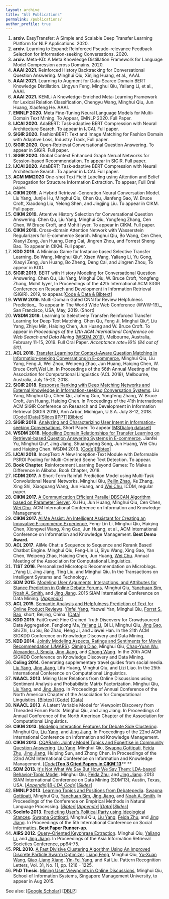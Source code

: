 ```yaml
---
layout: archive
title: "All Publications"
permalink: /publications/
author_profile: true
---
```


1. **arxiv.** EasyTransfer: A Simple and Scalable Deep Transfer Learning Platform for NLP Applications. 2020.<br />
1. **arxiv.** Learning to Expand: Reinforced Pseudo-relevance Feedback Selection for Information-seeking Conversations. 2020.<br />
1. **arxiv.** Meta-KD: A Meta Knowledge Distillation Framework for Language Model Compression across Domains. 2020.<br />
1. **AAAI 2021.** Reinforced History Backtracking for Conversational Question Answering. Minghui Qiu, Xinjing Huang, et al., AAAI.<br />
1. **AAAI 2021.** Learning to Augment for Data-Scarce Domain BERT Knowledge Distillation. Lingyun Feng, Minghui Qiu, Yaliang Li, et al., AAAI.<br />
1. **AAAI 2021.** KEML: A Knowledge-Enriched Meta-Learning Framework for Lexical Relation Classification, Chengyu Wang, Minghui Qiu, Jun Huang, Xiaofeng He. AAAI.<br />
1. **EMNLP 2020.** Meta Fine-Tuning Neural Language Models for Multi-Domain Text Mining. To Appear, EMNLP 2020. Full Paper.<br />
1. **IJCAI 2020.** AdaBERT: Task-adaptive BERT Compression with Neural Architecture Search. To appear in IJCAI. Full paper.<br />
1. **SIGIR 2020.** FashionBERT: Text and Image Matching for Fashion Domain with Adaptive Loss, Industry Track, Full paper.<br />
1. **SIGIR 2020.** Open-Retrieval Conversational Question Answering. To appear in SIGIR. Full paper.<br />
1. **SIGIR 2020.** Global Context Enhanced Graph Nerual Networks for Session-based Recommendation. To appear in SIGIR. Full paper. <br />
1. **IJCAI 2020.** AdaBERT: Task-adaptive BERT Compression with Neural Architecture Search. To appear in IJCAI. Full paper.<br />
1. **ACM MM2020** One-shot Text Field Labeling using Attention and Belief Propagation for Structure Information Extraction. To appear, Full Oral paper.<br />
1. **CIKM 2019.** A Hybrid Retrieval-Generation Neural Conversation Model. Liu Yang, Junjie Hu, Minghui Qiu, Chen Qu, Jianfeng Gao, W. Bruce Croft, Xiaodong Liu, Yelong Shen, and Jingjing Liu. To appear in CIKM. Full paper.<br />
1. **CIKM 2019.** Attentive History Selection for Conversational Question Answering. Chen Qu, Liu Yang, Minghui Qiu, Yongfeng Zhang, Cen Chen, W Bruce Croft, and Mohit Iyyer. To appear in CIKM. Full paper.<br />
1. **CIKM 2019.** Cross-domain Attention Network with Wasserstein Regularizers for E-commerce Search. Minghui Qiu, Bo Wang, Cen Chen, Xiaoyi Zeng, Jun Huang, Deng Cai, Jingren Zhou, and Forrest Sheng Bao. To appear in CIKM. Full paper.<br />
1. **KDD 2019.**  A Minimax Game for Instance based Selective Transfer Learning. Bo Wang, Minghui Qiu*, Xisen Wang, Yaliang Li, Yu Gong, Xiaoyi Zeng, Jun Huang, Bo Zheng, Deng Cai, and Jingren Zhou, To appear in KDD.<br />
1. **SIGIR 2019.** BERT with History Modeling for Conversational Question Answering. Chen Qu, Liu Yang, Minghui Qiu, W. Bruce Croft, Yongfeng Zhang, Mohit Iyyer, In Proceedings of the 42th International ACM SIGIR Conference on Research and Development in Information Retrieval (SIGIR). 2019, to appear.[[Code & Data & Bibtext](https://www.google.com/url?q=https%3A%2F%2Fgithub.com%2Fprdwb%2Fbert_hae&sa=D&sntz=1&usg=AFQjCNGvczU68QW2GrPrX9k2bUHvZCSXeA)]<br />
1. **WWW 2019.**  Multi-Domain Gated CNN for Review Helpfulness Prediction_. To appear in The World Wide Web Conference (WWW-19)_, San Francisco, USA, May, 2019. (Short)<br />
1. **WSDM 2019.** Learning to Selectively Transfer: Reinforced Transfer Learning for Deep Text Matching. Chen Qu, Feng Ji, Minghui Qiu*, Liu Yang, Zhiyu Min, Haiqing Chen, Jun Huang and W. Bruce Croft. To appear in _Proceedings of the 12th ACM International Conference on Web Search and Data Mining_ ([WSDM 2019](http://www.google.com/url?q=http%3A%2F%2Fwww.wsdm-conference.org%2F2019%2Findex.php&sa=D&sntz=1&usg=AFQjCNHCxVLvajrjWbrFwUBlF3PYk5pumw)), Melbourne, Australia, February 11-15, 2019. Full Oral Paper. _Acceptance rate=16% (84 out of 511)_.<br />
1. **ACL 2018**. [Transfer Learning for Context-Aware Question Matching in Information-seeking Conversations in E-commerce.](https://www.google.com/url?q=https%3A%2F%2Farxiv.org%2Fabs%2F1806.05434&sa=D&sntz=1&usg=AFQjCNGrrVAucp03cN8MxFYGev9Rb1UPPQ) Minghui Qiu, Liu Yang, Feng Ji, Wei Zhou, Weipeng Zhao, Jun Huang, Haiqing Chen, W. Bruce Croft,Wei Lin. In Proceedings of the 56th Annual Meeting of the Association for Computational Linguistics (ACL 2018), Melbourne, Australia, July 15-20, 2018.<br />
1. **SIGIR 2018**. [Response Ranking with Deep Matching Networks and External Knowledge in Information-seeking Conversation Systems](https://www.google.com/url?q=https%3A%2F%2Farxiv.org%2Fabs%2F1805.00188&sa=D&sntz=1&usg=AFQjCNEolFEDzwg-RyADWGZDYhTCs6A0YA). Liu Yang, Minghui Qiu, Chen Qu, Jiafeng Guo, Yongfeng Zhang, W. Bruce Croft, Jun Huang, Haiqing Chen. In Proceedings of the 41th International ACM SIGIR Conference on Research and Development in Information Retrieval (SIGIR 2018), Ann Arbor, Michigan, U.S.A. July 8-12, 2018. [[Code](https://www.google.com/url?q=https%3A%2F%2Fgithub.com%2Fyangliuy%2FNeuralResponseRanking&sa=D&sntz=1&usg=AFQjCNFc_9Bbqngz1DwbKdRUgoo306u3Aw)][[Data](https://www.google.com/url?q=https%3A%2F%2Fciir.cs.umass.edu%2Fdownloads%2Fmsdialog%2F&sa=D&sntz=1&usg=AFQjCNGFJPCwV5F7XBMsLg5k73xckDFuTw)][[Slides](https://www.google.com/url?q=https%3A%2F%2Fwww.dropbox.com%2Fs%2Fgity3qn4ndq0jiw%2F18-SIGIR-ResponseRanking-Slides.pdf%3Fdl%3D0&sa=D&sntz=1&usg=AFQjCNHhOuwSgVb87K36mVoZtofmIRUrZQ)][[PPT](https://www.google.com/url?q=https%3A%2F%2Fwww.dropbox.com%2Fs%2F0badmd3s8dyylp5%2F18-SIGIR-ResponseRanking-Slides.pptx%3Fdl%3D0&sa=D&sntz=1&usg=AFQjCNGQH4r-FQo81jSc58sSa3igBYVaAA)][[Bibtex](https://www.google.com/url?q=https%3A%2F%2Fdblp.org%2Frec%2Fbibtex%2Fconf%2Fsigir%2FYangQQGZCHC18&sa=D&sntz=1&usg=AFQjCNFmzr-WseH1hRgd0oC8E43ud3CN6w)]<br />
1. **SIGIR 2018**. [Analyzing and Characterizing User Intent in Information-seeking Conversations.](https://www.google.com/url?q=https%3A%2F%2Farxiv.org%2Fabs%2F1804.08759&sa=D&sntz=1&usg=AFQjCNF37rBv6Au6Zlm1xlCnwFD9t-kCyw) Short Paper. To appear.[[MSDialog dataset](https://www.google.com/url?q=https%3A%2F%2Fciir.cs.umass.edu%2Fdownloads%2Fmsdialog%2F&sa=D&sntz=1&usg=AFQjCNGFJPCwV5F7XBMsLg5k73xckDFuTw)]<br />
1. **WSDM 2018.** [Modelling Domain Relationships for Transfer Learning on Retrieval-based Question Answering Systems in E-commerce](http://www.google.com/url?q=http%3A%2F%2Farxiv.org%2Fabs%2F1711.08726&sa=D&sntz=1&usg=AFQjCNGx9iRezzed3Nb8C3YXOaXdTb697A). Jianfei Yu, Minghui Qiu*, Jing Jiang, Shuangyong Song, Jun Huang, Wei Chu and Haiqing Chen. WSDM 2018. [[Code](https://www.google.com/url?q=https%3A%2F%2Fgithub.com%2FjefferyYu%2FWSDM18_codes&sa=D&sntz=1&usg=AFQjCNFS-QgxJU0jdiEumw8_tnLfxhbGOA)][[Bibtex](https://www.google.com/url?q=https%3A%2F%2Fdblp.uni-trier.de%2Frec%2Fbibtex%2Fjournals%2Fcorr%2Fabs-1711-08726&sa=D&sntz=1&usg=AFQjCNET56d16DTHh2cH8cj67j6epkhXwg)]<br />
1. **IJCAI 2018.** IncepText: A New Inception-Text Module with Deformable PSROI Pooling for Multi-Oriented Scene Text Detection. To appear.<br />
1. **Book Chapter.** Reinforcement Learning Beyond Games: To Make a Difference in Alibaba. Book Chapter, 2018.<br />
1. **ICDM 2017.** A Short-Term Rainfall Prediction Model using Multi-Task Convolutional Neural Networks. Minghui Qiu, [Peilin Zhao](http://www.google.com/url?q=http%3A%2F%2Fpeilinzhao.weebly.com%2F&sa=D&sntz=1&usg=AFQjCNGmZvCf-cKqu6vXHS72Dy6WV5fC9g), Ke Zhang, Xing Shi, Xiaoguang Wang, Jun Huang, and [Wei Chu](http://www.google.com/url?q=http%3A%2F%2Fchuwei.website%2F&sa=D&sntz=1&usg=AFQjCNH8tvKRUQnyzRdwXJWCc-6tqX4gHw), ICDM, regular paper.<br />
1. **CIKM 2017.** [A Communication Efficient Parallel DBSCAN Algorithm based on Parameter Server](https://www.google.com/url?q=https%3A%2F%2Farxiv.org%2Fabs%2F1711.01034&sa=D&sntz=1&usg=AFQjCNEDDFQ0VentePz_Q4CQ2Mt4Kc6rPg). Xu Hu, Jun Huang, Minghui Qiu, Cen Chen, [Wei Chu](http://www.google.com/url?q=http%3A%2F%2Fchuwei.website%2F&sa=D&sntz=1&usg=AFQjCNH8tvKRUQnyzRdwXJWCc-6tqX4gHw). ACM International Conference on Information and Knowledge Management.<br />
1. **CIKM 2017.** [AliMe Assist: An Intelligent Assistant for Creating an Innovative E-commerce Experience](https://www.google.com/url?q=https%3A%2F%2Farxiv.org%2Fabs%2F1801.05032&sa=D&sntz=1&usg=AFQjCNHkQasyYc33bvtYiXr69IW48_omwA), Feng-Lin Li, Minghui Qiu, Haiqing Chen, Xiongwei Wang, Xing Gao, Jun Huang, et al., ACM International Conference on Information and Knowledge Management. **Best Demo Award.**<br />
1. **ACL 2017**. AliMe Chat: a Sequence to Sequence and Rerank Based Chatbot Engine. Minghui Qiu, Feng-Lin Li, Siyu Wang, Xing Gao, Yan Chen, Weipeng Zhao, Haiqing Chen, Jun Huang, [Wei Chu](http://www.google.com/url?q=http%3A%2F%2Fchuwei.website%2F&sa=D&sntz=1&usg=AFQjCNH8tvKRUQnyzRdwXJWCc-6tqX4gHw). Annual Meeting of the Association for Computational Linguistics.<br />
1. **TIST 2016**. Personalized Microtopic Recommendation on Microblogs. _Yang Li, Jing Jiang, Ting Liu, and Minghui Qiu. In the Transactions on Intelligent Systems and Technology.<br />
1. **SDM 2015**. [Modeling User Arguments, Interactions, and Attributes for Stance Prediction in Online Debate Forums.](http://www.google.com/url?q=http%3A%2F%2Fwww.cs.cmu.edu%2F~nasmith%2Fpapers%2Fqiu%2Bsim%2Bsmith%2Bjiang.sdm15.pdf&sa=D&sntz=1&usg=AFQjCNGgqwrPEVFEox9FyGUcEEgtwtWxFw) Minghui Qiu, [Yanchuan Sim](http://www.google.com/url?q=http%3A%2F%2Fwww.yanchuan.sg%2F&sa=D&sntz=1&usg=AFQjCNEpAxyyymTNPA6X4JJTWqXlbtEvFQ), [Noah A. Smith](http://www.google.com/url?q=http%3A%2F%2Fwww.cs.cmu.edu%2F~nasmith%2F&sa=D&sntz=1&usg=AFQjCNFRKrlPEPOtH8Oh2y_5BCyGgC_AGA), and [Jing Jiang](http://www.google.com/url?q=http%3A%2F%2Fwww.mysmu.edu%2Ffaculty%2Fjingjiang%2F&sa=D&sntz=1&usg=AFQjCNFVFTV0rZ6nBNqgrHQADshntbOreg). 2015 SIAM International Conference on Data Mining. [[_Appendix_](http://www.google.com/url?q=http%3A%2F%2Fwww.cs.cmu.edu%2F~nasmith%2Fpapers%2Fqiu%2Bsim%2Bsmith%2Bjiang.sdm15-supp.pdf&sa=D&sntz=1&usg=AFQjCNHpIrw9J8fkcmGNWvaVtWZgkukkHw)] <br />
1. **ACL 2015**. [Semantic Analysis and Helpfulness Prediction of Text for Online Product Reviews](http://www.google.com/url?q=http%3A%2F%2Facl2015.org%2Fabstracts_short%2F622.html&sa=D&sntz=1&usg=AFQjCNEGW-QGDAnBHvL0sGYYWbRKhKp57Q). [Yinfei Yang](https://www.google.com/url?q=https%3A%2F%2Fsites.google.com%2Fsite%2Fyinfeiyang%2F&sa=D&sntz=1&usg=AFQjCNHvN0ZEU9QP0A5_iHjbdYTA-fAcuw), Yaowei Yan, Minghui Qiu, [Forrst S. Bao](http://www.google.com/url?q=http%3A%2F%2Fgozips.uakron.edu%2F~fbao5%2F&sa=D&sntz=1&usg=AFQjCNF_wZj8NMYXj1GWwVRal6W04aAhcQ), short, Beijing, China. [[Data](http://www.google.com/url?q=http%3A%2F%2Fsites.google.com%2Fsite%2Fforrestbao%2Facl_data.tar.bz2&sa=D&sntz=1&usg=AFQjCNFBKbIkGCFmKUtDKuNkew66_x5raQ)]<br />
1. **KDD 2015**. FaitCrowd: Fine Grained Truth Discovery for Crowdsourced Data Aggregation. Fenglong Ma, [Yaliang Li](https://www.google.com/url?q=https%3A%2F%2Fsites.google.com%2Fsite%2Fyaliangli%2F&sa=D&sntz=1&usg=AFQjCNEm6UYKgRpNfSCNkl2xeMvU4RrX9A), Qi Li, Minghui Qiu, [Jing Gao](http://www.google.com/url?q=http%3A%2F%2Fwww.cse.buffalo.edu%2F~jing%2F&sa=D&sntz=1&usg=AFQjCNEXfPcBRpmPK8yQMDR0hU52F9j6sQ), Shi Zhi, Lu Su, Bo Zhao, Heng Ji, and Jiawei Han. In the 21th ACM SIGKDD Conference on Knowledge Discovery and Data Mining.<br />
1. **KDD 2014**. [Jointly Modeling Aspects, Ratings and Sentiments for Movie Recommendation (JMARS)](https://www.google.com/url?sa=t&rct=j&q=&esrc=s&source=web&cd=1&cad=rja&uact=8&ved=0CB8QFjAA&url=http%3A%2F%2Fwww.andrew.cmu.edu%2Fuser%2Fchaoyuaw%2Fjmars_kdd2014.pdf&ei=YLBdVJiCA5eHuATStoDADA&usg=AFQjCNFyc1zsToEqmwpgEIZN1MNwSmrelQ&sig2=aOHo3IpBlHlp9dHi32oxSw&bvm=bv.79189006,d.c2E). [Qiming Diao](http://www.google.com/url?q=http%3A%2F%2Fwww.mysmu.edu%2Fphdis2010%2Fqiming.diao.2010%2F&sa=D&sntz=1&usg=AFQjCNE6OKjeKC_zSCwtP_wrHEeWD6mzAw), Minghui Qiu, [Chao-Yuan Wu](http://www.google.com/url?q=http%3A%2F%2Fwww.andrew.cmu.edu%2Fuser%2Fchaoyuaw%2F&sa=D&sntz=1&usg=AFQjCNFNJixs-nDkhTKtS38yz5FqmcFewg), [Alexander J. Smola](http://www.google.com/url?q=http%3A%2F%2Falex.smola.org%2F&sa=D&sntz=1&usg=AFQjCNEx6utL-Ms2EZNEIplnmiYec2WeLw), [Jing Jiang](http://www.google.com/url?q=http%3A%2F%2Fwww.mysmu.edu%2Ffaculty%2Fjingjiang%2Fdefault.htm&sa=D&sntz=1&usg=AFQjCNF2r5LshGc5LgRc5jrzz-puvMSRLg), and [Chong Wang](https://www.google.com/url?q=https%3A%2F%2Fwww.cs.cmu.edu%2F~chongw%2F&sa=D&sntz=1&usg=AFQjCNECzUxIjsIsnHlcs_Xzm5h6uJ5FmQ). In the 20th ACM SIGKDD Conference on Knowledge Discovery and Data Mining.<br />
1. **Coling 2014**. Generating supplementary travel guides from social media. [Liu Yang](http://www.google.com/url?q=http%3A%2F%2Fsites.google.com%2Fsite%2Fliuyang198908%2Fhome&sa=D&sntz=1&usg=AFQjCNEI2ugH-32-r17zz5jpb9uSUYn30g), [Jing Jiang](http://www.google.com/url?q=http%3A%2F%2Fwww.mysmu.edu%2Ffaculty%2Fjingjiang%2Fdefault.htm&sa=D&sntz=1&usg=AFQjCNF2r5LshGc5LgRc5jrzz-puvMSRLg), Lifu Huang, Minghui Qiu, and Lizi Liao. In the 25th International Conference on Computational Linguistics.<br />
1. **NAACL 2013**. Mining User Relations from Online Discussions using Sentiment Analysis and Probabilistic Matrix Factorization. Minghui Qiu, [Liu Yang](http://www.google.com/url?q=http%3A%2F%2Fsites.google.com%2Fsite%2Fliuyang198908%2Fhome&sa=D&sntz=1&usg=AFQjCNEI2ugH-32-r17zz5jpb9uSUYn30g), and [Jing Jiang](http://www.google.com/url?q=http%3A%2F%2Fwww.mysmu.edu%2Ffaculty%2Fjingjiang%2Fdefault.htm&sa=D&sntz=1&usg=AFQjCNF2r5LshGc5LgRc5jrzz-puvMSRLg). In Proceedings of Annual Conference of the North American Chapter of the Association for Computational Linguistics. [[Bibtex](http://www.google.com/url?q=http%3A%2F%2Faclweb.org%2Fanthology-new%2FN%2FN13%2FN13-1041.bib&sa=D&sntz=1&usg=AFQjCNHI3EKPGZ8zCh65rWW05iq-9A4ALQ)] [[Code](https://www.google.com/url?q=https%3A%2F%2Fgithub.com%2Fyangliuy%2FNLPForumPostOTE&sa=D&sntz=1&usg=AFQjCNF0_gD6Yk_d1r93IEBLh1TQkKcrwQ)] [[Data](https://docs.google.com/file/d/0B4FO0J1cGAnNSW9OXzdJc294UkE/edit?usp=sharing)]<br />
1. **NAACL 2013**. A Latent Variable Model for Viewpoint Discovery from Threaded Forum Posts. Minghui Qiu, and Jing Jiang. In Proceedings of Annual Conference of the North American Chapter of the Association for Computational Linguistics. <br />
1. **CIKM 2013**. [Modeling Interaction Features for Debate Side Clustering](http://www.google.com/url?q=http%3A%2F%2Fdl.acm.org%2Fcitation.cfm%3Fid%3D2505634&sa=D&sntz=1&usg=AFQjCNGODLzmc-Gl142PYXSVJVKLo2Ci6A). Minghui Qiu, [Liu Yang](http://www.google.com/url?q=http%3A%2F%2Fsites.google.com%2Fsite%2Fliuyang198908%2Fhome&sa=D&sntz=1&usg=AFQjCNEI2ugH-32-r17zz5jpb9uSUYn30g), and [Jing Jiang](http://www.google.com/url?q=http%3A%2F%2Fwww.mysmu.edu%2Ffaculty%2Fjingjiang%2Fdefault.htm&sa=D&sntz=1&usg=AFQjCNF2r5LshGc5LgRc5jrzz-puvMSRLg). In Proceedings of the 22nd ACM International Conference on Information and Knowledge Management.<br />
1. **CIKM 2013**. [CQARank: Jointly Model Topics and Expertise in Community Question Answering](https://www.google.com/url?q=https%3A%2F%2Fwww.dropbox.com%2Fs%2F4jsbbi3jvys3kw7%2F13-CIKM-CQARank.pdf&sa=D&sntz=1&usg=AFQjCNFoixjqzy57WAXVcJ9obyJ2yzlOqQ). [Liu Yang](http://www.google.com/url?q=http%3A%2F%2Fsites.google.com%2Fsite%2Fliuyang198908%2Fhome&sa=D&sntz=1&usg=AFQjCNEI2ugH-32-r17zz5jpb9uSUYn30g), Minghui Qiu, [Swapna  Gottipati](http://www.google.com/url?q=http%3A%2F%2Fwww.mysmu.edu%2Fphdis2010%2Fswapnag.2010%2F&sa=D&sntz=1&usg=AFQjCNHexIqSYawDgA0_krfU9GJZhsCHvg), [Feida Zhu](http://www.google.com/url?q=http%3A%2F%2Fwww.mysmu.edu%2Ffaculty%2Ffdzhu%2F&sa=D&sntz=1&usg=AFQjCNGED4ZgbNOhbAERNh6JKWEGIpMLgw), [Jing Jiang](http://www.google.com/url?q=http%3A%2F%2Fwww.mysmu.edu%2Ffaculty%2Fjingjiang%2Fdefault.htm&sa=D&sntz=1&usg=AFQjCNF2r5LshGc5LgRc5jrzz-puvMSRLg), Huiping Sun, and Zhong Chen. In Proceedings of the 22nd ACM International Conference on Information and Knowledge Management. [[_Code_](https://www.google.com/url?q=https%3A%2F%2Fgithub.com%2Fminghui%2FTopicExpertiseModel&sa=D&sntz=1&usg=AFQjCNH3W8PrLjvQmV6UuoTcWI_Jg4fhVw)][**Top 3 Cited Papers in CIKM'13**](https://www.google.com/url?q=https%3A%2F%2Faminer.org%2Fconferencebestpapers&sa=D&sntz=1&usg=AFQjCNFRxWDcydIZvjldAMWQEIDJ2GC_xQ)_** **_<br />
1. **SDM 2013.** [It's Not What We Say But How We Say Them: LDA-based Behavior-Topic Model](http://www.google.com/url?q=http%3A%2F%2Fknowledgecenter.siam.org%2F162SDM%2F1&sa=D&sntz=1&usg=AFQjCNHw-Fn1SG43QF90bAwDZi2zb5lIsw). Minghui Qiu, [Feida Zhu](http://www.google.com/url?q=http%3A%2F%2Fwww.mysmu.edu%2Ffaculty%2Ffdzhu%2F&sa=D&sntz=1&usg=AFQjCNGED4ZgbNOhbAERNh6JKWEGIpMLgw), and [Jing Jiang](http://www.google.com/url?q=http%3A%2F%2Fwww.mysmu.edu%2Ffaculty%2Fjingjiang%2Fdefault.htm&sa=D&sntz=1&usg=AFQjCNF2r5LshGc5LgRc5jrzz-puvMSRLg). 2013 SIAM International Conference on Data Mining (SDM'13), Austin, Texas, USA.  [[_Appendix_](http://www.google.com/url?q=http%3A%2F%2Fwww.mysmu.edu%2Fphdis2010%2Fminghui.qiu.2010%2Fpapers%2FBLDA_supp.pdf&sa=D&sntz=1&usg=AFQjCNEPQuLILt8EQjmKBpBnWd80VeYpXw)][[_B-LDA Code_](https://sites.google.com/site/qiumh0727/code-data)][[_Slides_](https://docs.google.com/file/d/0B4FO0J1cGAnNWTR2MDFLSF9WQVU/edit)]<br />
1. **EMNLP 2013**. [Learning Topics and Positions from Debatepedia](http://www.google.com/url?q=http%3A%2F%2Fwww.cs.cmu.edu%2F~nasmith%2Fpapers%2Fgottipati%2Bqiu%2Bsim%2Bjiang%2Bsmith.emnlp13.pdf&sa=D&sntz=1&usg=AFQjCNGHTNMMhAJorgVqv6l05bY09qz9Xw). [Swapna Gottipati](http://www.google.com/url?q=http%3A%2F%2Fwww.mysmu.edu%2Fphdis2010%2Fswapnag.2010%2F&sa=D&sntz=1&usg=AFQjCNHexIqSYawDgA0_krfU9GJZhsCHvg), Minghui Qiu, [Yanchuan Sim](http://www.google.com/url?q=http%3A%2F%2Fwww.yanchuan.sg%2F&sa=D&sntz=1&usg=AFQjCNEpAxyyymTNPA6X4JJTWqXlbtEvFQ), [Jing Jiang](http://www.google.com/url?q=http%3A%2F%2Fwww.mysmu.edu%2Ffaculty%2Fjingjiang%2Fdefault.htm&sa=D&sntz=1&usg=AFQjCNF2r5LshGc5LgRc5jrzz-puvMSRLg), and [Noah A. Smith](http://www.google.com/url?q=http%3A%2F%2Fwww.cs.cmu.edu%2F~nasmith%2F&sa=D&sntz=1&usg=AFQjCNFRKrlPEPOtH8Oh2y_5BCyGgC_AGA). In Proceedings of the Conference on Empirical Methods in Natural Language Processing. [[_Bibtex_](http://www.google.com/url?q=http%3A%2F%2Faclweb.org%2Fanthology%2F%2FD%2FD13%2FD13-1191.bib&sa=D&sntz=1&usg=AFQjCNE_ZY5ZP41wdvkOWEfZeKLJZHMUuA)][[_Appendix_](http://www.google.com/url?q=http%3A%2F%2Fwww.cs.cmu.edu%2F~nasmith%2Fpapers%2Fgottipati%2Bqiu%2Bsim%2Bjiang%2Bsmith.emnlp13-supp.pdf&sa=D&sntz=1&usg=AFQjCNE9tu28NigYj286exfvFt8dLnCE8Q)][[_Data_](http://www.google.com/url?q=http%3A%2F%2Fsites.google.com%2Fsite%2Fswapnagotipati%2Fdatasets&sa=D&sntz=1&usg=AFQjCNFd-4lqm9QlWu3CxCs3SI8Ltzf5FQ)][[_Slides_](https://docs.google.com/viewer?a=v&pid=sites&srcid=ZGVmYXVsdGRvbWFpbnxzd2FwbmFnb3RpcGF0aXxneDo0MTlkNTc0YTYyOWQ2ZmFj)]<br />
1. **SocInfo 2013**. [Predicting User's Political Party using Ideological Stances](http://www.google.com/url?q=http%3A%2F%2Fwww.mysmu.edu%2Ffaculty%2Ffdzhu%2Fpaper%2FSOCINFO%2713_45.pdf&sa=D&sntz=1&usg=AFQjCNHuscERiTfv5Lk-fLL_IE-_C3JMoQ).  [Swapna Gottipati](http://www.google.com/url?q=http%3A%2F%2Fwww.mysmu.edu%2Fphdis2010%2Fswapnag.2010%2F&sa=D&sntz=1&usg=AFQjCNHexIqSYawDgA0_krfU9GJZhsCHvg), Minghui Qiu, [Liu Yang](http://www.google.com/url?q=http%3A%2F%2Fsites.google.com%2Fsite%2Fliuyang198908%2Fhome&sa=D&sntz=1&usg=AFQjCNEI2ugH-32-r17zz5jpb9uSUYn30g), [Feida Zhu](http://www.google.com/url?q=http%3A%2F%2Fwww.mysmu.edu%2Ffaculty%2Ffdzhu%2F&sa=D&sntz=1&usg=AFQjCNGED4ZgbNOhbAERNh6JKWEGIpMLgw), and [Jing Jiang](http://www.google.com/url?q=http%3A%2F%2Fwww.mysmu.edu%2Ffaculty%2Fjingjiang%2Fdefault.htm&sa=D&sntz=1&usg=AFQjCNF2r5LshGc5LgRc5jrzz-puvMSRLg). In Proceedings of the 5th International Conference on Social Informatics. **Best Paper Runner-up.**<br />
1. **AIRS 2012**. [Query-Oriented Keyphrase Extraction](http://www.google.com/url?q=http%3A%2F%2Flink.springer.com%2Fchapter%2F10.1007%252F978-3-642-35341-3_6%23page-1&sa=D&sntz=1&usg=AFQjCNEUDE5W2Vl_YZ_f4oSsu4L92XE5Wg). Minghui Qiu, [Yaliang Li](https://www.google.com/url?q=https%3A%2F%2Fsites.google.com%2Fsite%2Fyaliangli%2F&sa=D&sntz=1&usg=AFQjCNEm6UYKgRpNfSCNkl2xeMvU4RrX9A), and [Jing Jiang](http://www.google.com/url?q=http%3A%2F%2Fwww.mysmu.edu%2Ffaculty%2Fjingjiang%2Fdefault.htm&sa=D&sntz=1&usg=AFQjCNF2r5LshGc5LgRc5jrzz-puvMSRLg). In Proceedings of the Asia Information Retrieval Societies Conference, pp64-75.<br />
1. **PRL 2010**. [A Fast Divisive Clustering Algorithm Using An Improved Discrete  Particle Swarm Optimizer](http://www.google.com/url?q=http%3A%2F%2Fwww.sciencedirect.com%2Fscience%2Farticle%2Fpii%2FS0167865510001133&sa=D&sntz=1&usg=AFQjCNFIuf6ts5yT1G-6BS9FmXmqEPIeEQ). [Liang Feng](http://www.google.com/url?q=http%3A%2F%2Fwww3.ntu.edu.sg%2Fhome2009%2FFENG0039%2F&sa=D&sntz=1&usg=AFQjCNFpu09ISan9zJcRTYPW5RLcBPgStA), Minghui Qiu, [Yu-Xuan Wang](http://www.google.com/url?q=http%3A%2F%2Fwww.cse.ohio-state.edu%2F~wangyuxu%2F&sa=D&sntz=1&usg=AFQjCNFFZzOf75R7-Pbr8ktHce1CmZi0xg), [Qiao-Liang Xiang](https://www.google.com/url?q=https%3A%2F%2Fsites.google.com%2Fsite%2Fqiaoliangxiang%2F&sa=D&sntz=1&usg=AFQjCNFwVmizqwpIwjCFYCI7QNhhtVEN6Q), [Yin-Fei Yang](https://www.google.com/url?q=https%3A%2F%2Fsites.google.com%2Fsite%2Fyinfeiyang%2F&sa=D&sntz=1&usg=AFQjCNHvN0ZEU9QP0A5_iHjbdYTA-fAcuw), and Kai Liu. Pattern Recognition Letters, Vol. 31, No. 11, pp. 1216 - 1225.
1. **PhD Thesis**. [Mining User Viewpoints in Online Discussions](http://www.google.com/url?q=http%3A%2F%2Fink.library.smu.edu.sg%2Fcgi%2Fviewcontent.cgi%3Farticle%3D1123%26context%3Detd_coll&sa=D&sntz=1&usg=AFQjCNHJj77aFUQDJ0Ammioae9CHo_9QZA), Minghui Qiu, School of Information Systems, Singapore Management University, to appear in Aug 2015.

See also: [[Google Scholar](http://scholar.google.com.sg/citations?user=xcqJyMgAAAAJ&hl=en)] [[DBLP](http://www.google.com/url?q=http%3A%2F%2Fwww.informatik.uni-trier.de%2F~ley%2Fpers%2Fhy%2Fq%2FQiu%3AMinghui.html&sa=D&sntz=1&usg=AFQjCNE99KrMT73i0ybfN2NoZEZXIEDtew)]<br />
